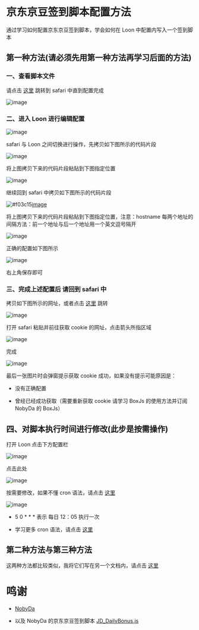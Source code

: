 # 京东京豆签到脚本配置方法

通过学习如何配置京东京豆签到脚本，学会如何在 Loon 中配置内写入一个签到脚本

## 第一种方法(请必须先用第一种方法再学习后面的方法)

### 一、查看脚本文件

请点击 [这里](https://raw.githubusercontent.com/NobyDa/Script/master/JD-DailyBonus/JD_DailyBonus.js) 跳转到 safari 中直到配置完成

![image](https://raw.githubusercontent.com/chiupam/tutorial-image/master/Loon/JD_DailyBonus_local_1.jpg)

### 二、进入 Loon 进行编辑配置

![image](https://raw.githubusercontent.com/chiupam/tutorial-image/master/Loon/bianji.jpg)

safari 与 Loon 之间切换进行操作，先拷贝如下图所示的代码片段

![image](https://raw.githubusercontent.com/chiupam/tutorial-image/master/Loon/JD_DailyBonus_script.jpg)

将上图拷贝下来的代码片段粘贴到下图指定位置

![image](https://raw.githubusercontent.com/chiupam/tutorial-image/master/Loon/Script.jpg)

继续回到 safari 中拷贝如下图所示的代码片段

![#f03c15](https://placehold.it/15/f03c15/000000?text=+)[image](https://raw.githubusercontent.com/chiupam/tutorial-image/master/Loon/JD_DailyBonus_hostname.jpg)

将上图拷贝下来的代码片段粘贴到下图指定位置，注意：hostname 每两个地址的间隔方法：前一个地址与后一个地址用一个英文逗号隔开

![image](https://raw.githubusercontent.com/chiupam/tutorial-image/master/Loon/hostname.jpg)

正确的配置如下图所示

![image](https://raw.githubusercontent.com/chiupam/tutorial-image/master/Loon/JD_DailyBonus_local_2.jpg)

右上角保存即可

### 三、完成上述配置后 请回到 safari 中

拷贝如下图所示的网址，或者点击 [这里]() 跳转

![image](https://raw.githubusercontent.com/chiupam/tutorial-image/master/Loon/JD_DailyBonus_local_3.jpg)

打开 safari 粘贴并前往获取 cookie 的网址，点击箭头所指区域

![image](https://raw.githubusercontent.com/chiupam/tutorial-image/master/Loon/JD_DailyBonus_safari_1.jpg)

完成

![image](https://raw.githubusercontent.com/chiupam/tutorial-image/master/Loon/JD_DailyBonus_safari_2.png)

最后一张图片时会弹窗提示获取 cookie 成功，如果没有提示可能原因是：

- 没有正确配置

- 曾经已经成功获取（需要重新获取 cookie 请学习 BoxJs 的使用方法并订阅 NobyDa 的 BoxJs）

## 四、对脚本执行时间进行修改(此步是按需操作)

打开 Loon 点击下方配置栏

![image](https://raw.githubusercontent.com/chiupam/tutorial-image/master/Loon/Local_Script.jpg)

点击此处

![image](https://raw.githubusercontent.com/chiupam/tutorial-image/master/Loon/JD_DailyBonus_local_4.jpg)

按需要修改，如果不懂 cron 语法，请点击 [这里](https://tool.lu/crontab/)

![image](https://raw.githubusercontent.com/chiupam/tutorial-image/master/Loon/JD_DailyBonus_local_5.jpg)

- 5 0 * * * 表示 每日 12：05 执行一次

- 学习更多 cron 语法，请点击 [这里](https://tool.lu/crontab/)

## 第二种方法与第三种方法

这两种方法都比较类似，我将它们写在另一个文档内，请点击 [这里](https://github.com/Dadong111/tutorial/blob/master/JD_DailyBonus_2%263.md)

# 鸣谢

- [NobyDa](https://github.com/NobyDa)    

- 以及 NobyDa 的京东京豆签到脚本 [JD_DailyBonus.js](https://github.com/NobyDa/Script/blob/master/JD-DailyBonus/JD_DailyBonus.js)

